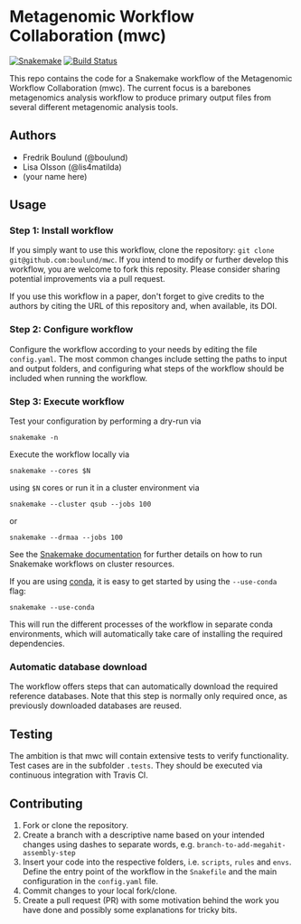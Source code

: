 # Metagenomic Workflow Collaboration (mwc)

[![Snakemake](https://img.shields.io/badge/snakemake-≥3.12.0-brightgreen.svg)](https://snakemake.bitbucket.io)
[![Build Status](https://travis-ci.org/snakemake-workflows/mwc.svg?branch=master)](https://travis-ci.org/snakemake-workflows/mwc)

This repo contains the code for a Snakemake workflow of the Metagenomic
Workflow Collaboration (mwc). The current focus is a barebones metagenomics
analysis workflow to produce primary output files from several different
metagenomic analysis tools. 

## Authors

* Fredrik Boulund (@boulund)
* Lisa Olsson (@lis4matilda)
* (your name here)

## Usage

### Step 1: Install workflow
<!--download and extract the [latest release](https://github.com/snakemake-workflows/mwc/releases). -->

If you simply want to use this workflow, clone the repository: `git clone
git@github.com:boulund/mwc`. If you intend to modify or further develop this
workflow, you are welcome to fork this reposity. Please consider sharing
potential improvements via a pull request.

If you use this workflow in a paper, don't forget to give credits to the
authors by citing the URL of this repository and, when available, its DOI.

### Step 2: Configure workflow

Configure the workflow according to your needs by editing the file
`config.yaml`. The most common changes include setting the paths to input and
output folders, and configuring what steps of the workflow should be included
when running the workflow.

### Step 3: Execute workflow

Test your configuration by performing a dry-run via

    snakemake -n

Execute the workflow locally via

    snakemake --cores $N

using `$N` cores or run it in a cluster environment via

    snakemake --cluster qsub --jobs 100

or

    snakemake --drmaa --jobs 100

See the [Snakemake documentation](https://snakemake.readthedocs.io) for further
details on how to run Snakemake workflows on cluster resources.

If you are using [conda](https://conda.io), it is easy to get started by using the 
`--use-conda` flag:

	snakemake --use-conda

This will run the different processes of the workflow in separate conda environments,
which will automatically take care of installing the required dependencies.


### Automatic database download
The workflow offers steps that can automatically download the required
reference databases. Note that this step is normally only required once, as
previously downloaded databases are reused.


## Testing

The ambition is that mwc will contain extensive tests to verify functionality.
Test cases are in the subfolder `.tests`. They should be executed via continuous
integration with Travis CI. 


## Contributing

1. Fork or clone the repository.
2. Create a branch with a descriptive name based on your intended changes using
   dashes to separate words, e.g. `branch-to-add-megahit-assembly-step`
3. Insert your code into the respective folders, i.e. `scripts`, `rules` and
   `envs`. Define the entry point of the workflow in the `Snakefile` and the
   main configuration in the `config.yaml` file.
4. Commit changes to your local fork/clone.
5. Create a pull request (PR) with some motivation behind the work you have
   done and possibly some explanations for tricky bits. 

